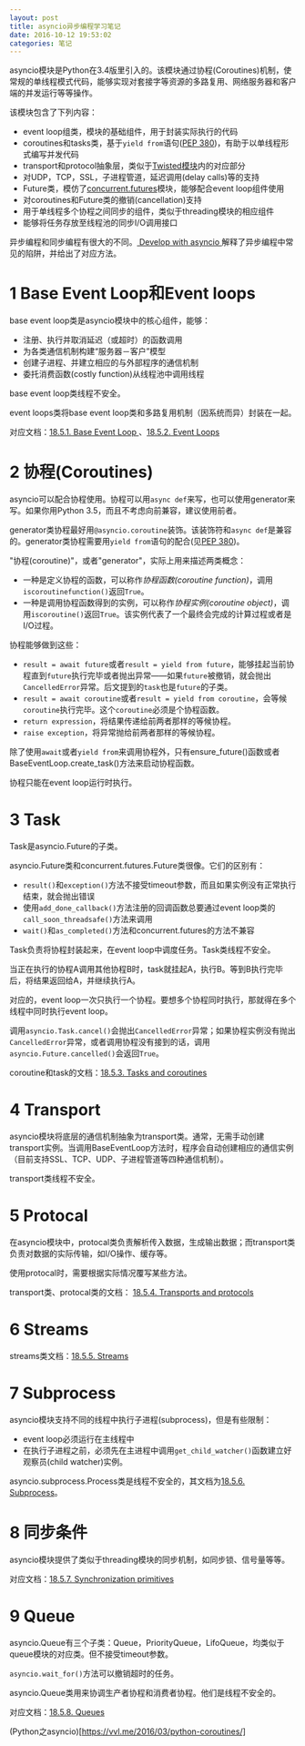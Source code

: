 ```yaml
---
layout: post
title: asyncio异步编程学习笔记
date: 2016-10-12 19:53:02
categories: 笔记
---
```


asyncio模块是Python在3.4版里引入的。该模块通过协程(Coroutines)机制，使常规的单线程模式代码，能够实现对套接字等资源的多路复用、网络服务器和客户端的并发运行等等操作。

该模块包含了下列内容：

* event loop组类，模块的基础组件，用于封装实际执行的代码
* coroutines和tasks类，基于`yield from`语句([PEP 380](https://www.python.org/dev/peps/pep-0380))，有助于以单线程形式编写并发代码
* transport和protocol抽象层，类似于[Twisted模块](https://twistedmatrix.com/trac/)内的对应部分
* 对UDP，TCP，SSL，子进程管道，延迟调用(delay calls)等的支持
* Future类，模仿了[concurrent.futures](https://docs.python.org/3.5/library/concurrent.futures.html#module-concurrent.futures)模块，能够配合event loop组件使用
* 对coroutines和Future类的撤销(cancellation)支持
* 用于单线程多个协程之间同步的组件，类似于threading模块的相应组件
* 能够将任务存放至线程池的同步I/O调用接口

异步编程和同步编程有很大的不同。[ Develop with asyncio ](https://docs.python.org/3.5/library/asyncio-dev.html#asyncio-dev)解释了异步编程中常见的陷阱，并给出了对应方法。

# 1 Base Event Loop和Event loops

base event loop类是asyncio模块中的核心组件，能够：

* 注册、执行并取消延迟（或超时）的函数调用
* 为各类通信机制构建“服务器－客户”模型
* 创建子进程、并建立相应的与外部程序的通信机制
* 委托消费函数(costly function)从线程池中调用线程

base event loop类线程不安全。

event loops类将base event loop类和多路复用机制（因系统而异）封装在一起。

对应文档：[18.5.1. Base Event Loop
](https://docs.python.org/3.5/library/asyncio-eventloop.html)、[18.5.2. Event Loops](https://docs.python.org/3.5/library/asyncio-eventloops.html)

# 2 协程(Coroutines)

asyncio可以配合协程使用。协程可以用`async def`来写，也可以使用generator来写。如果你用Python 3.5，而且不考虑向前兼容，建议使用前者。

generator类协程最好用`@asyncio.coroutine`装饰。该装饰符和`async def`是兼容的。generator类协程需要用`yield from`语句的配合(见[PEP 380](https://www.python.org/dev/peps/pep-0380))。

"协程(coroutine)"，或者"generator"，实际上用来描述两类概念：

* 一种是定义协程的函数，可以称作*协程函数(coroutine function)*，调用`iscoroutinefunction()`返回`True`。
* 一种是调用协程函数得到的实例，可以称作*协程实例(coroutine object)*，调用`iscoroutine()`返回`True`。该实例代表了一个最终会完成的计算过程或者是I/O过程。

协程能够做到这些：

* `result = await future`或者`result = yield from future`，能够挂起当前协程直到`future`执行完毕或者抛出异常——如果`future`被撤销，就会抛出`CancelledError`异常。后文提到的`task`也是`future`的子类。
* `result = await coroutine`或者`result = yield from coroutine`，会等候`coroutine`执行完毕。这个`coroutine`必须是个协程函数。
* `return expression`，将结果传递给前两者那样的等候协程。
* `raise exception`，将异常抛给前两者那样的等候协程。

除了使用`await`或者`yield from`来调用协程外，只有ensure_future()函数或者BaseEventLoop.create_task()方法来启动协程函数。

协程只能在event loop运行时执行。

# 3 Task

Task是asyncio.Future的子类。

asyncio.Future类和concurrent.futures.Future类很像。它们的区别有：

* `result()`和`exception()`方法不接受timeout参数，而且如果实例没有正常执行结束，就会抛出错误
* 使用`add_done_callback()`方法注册的回调函数总要通过event loop类的`call_soon_threadsafe()`方法来调用
* `wait()`和`as_completed()`方法和concurrent.futures的方法不兼容

Task负责将协程封装起来，在event loop中调度任务。Task类线程不安全。

当正在执行的协程A调用其他协程B时，task就挂起A，执行B。等到B执行完毕后，将结果返回给A，并继续执行A。

对应的，event loop一次只执行一个协程。要想多个协程同时执行，那就得在多个线程中同时执行event loop。

调用`asyncio.Task.cancel()`会抛出`CancelledError`异常；如果协程实例没有抛出`CancelledError`异常，或者调用协程没有接到的话，调用`asyncio.Future.cancelled()`会返回`True`。

coroutine和task的文档：[18.5.3. Tasks and coroutines](https://docs.python.org/3.5/library/asyncio-task.html)

# 4 Transport

asyncio模块将底层的通信机制抽象为transport类。通常，无需手动创建transport实例。当调用BaseEventLoop方法时，程序会自动创建相应的通信实例（目前支持SSL、TCP、UDP、子进程管道等四种通信机制）。

transport类线程不安全。

# 5 Protocal

在asyncio模块中，protocal类负责解析传入数据，生成输出数据；而transport类负责对数据的实际传输，如I/O操作、缓存等。

使用protocal时，需要根据实际情况覆写某些方法。

transport类、protocal类的文档：
[18.5.4. Transports and protocols](https://docs.python.org/3.5/library/asyncio-protocol.html)

# 6 Streams

streams类文档：[18.5.5. Streams](https://docs.python.org/3.5/library/asyncio-stream.html)

# 7 Subprocess

asyncio模块支持不同的线程中执行子进程(subprocess)，但是有些限制： 

* event loop必须运行在主线程中
* 在执行子进程之前，必须先在主进程中调用`get_child_watcher()`函数建立好观察员(child watcher)实例。

asyncio.subprocess.Process类是线程不安全的，其文档为[18.5.6. Subprocess](https://docs.python.org/3.5/library/asyncio-subprocess.html)。

# 8 同步条件

asyncio模块提供了类似于threading模块的同步机制，如同步锁、信号量等等。

对应文档：[18.5.7. Synchronization primitives](https://docs.python.org/3.5/library/asyncio-sync.html)

# 9 Queue

asyncio.Queue有三个子类：Queue，PriorityQueue，LifoQueue，均类似于queue模块的对应类。但不接受timeout参数。

`asyncio.wait_for()`方法可以撤销超时的任务。

asyncio.Queue类用来协调生产者协程和消费者协程。他们是线程不安全的。

对应文档：[18.5.8. Queues](https://docs.python.org/3.5/library/asyncio-queue.html)

(Python之asyncio)[https://vvl.me/2016/03/python-coroutines/]
